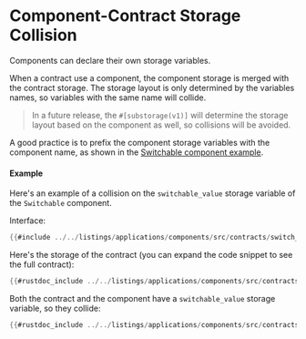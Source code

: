 # Component-Contract Storage Collision

Components can declare their own storage variables.

When a contract use a component, the component storage is merged with the contract storage.
The storage layout is only determined by the variables names, so variables with the same name will collide.

> In a future release, the `#[substorage(v1)]` will determine the storage layout based on the component as well, so collisions will be avoided.

A good practice is to prefix the component storage variables with the component name, as shown in the [Switchable component example](./how_to.md).

#### Example

Here's an example of a collision on the `switchable_value` storage variable of the `Switchable` component.

Interface:
```rust
{{#include ../../listings/applications/components/src/contracts/switch_collision.cairo:interface}}
```

Here's the storage of the contract (you can expand the code snippet to see the full contract):
```rust
{{#rustdoc_include ../../listings/applications/components/src/contracts/switch_collision.cairo:storage}}
```

Both the contract and the component have a `switchable_value` storage variable, so they collide:

```rust
{{#rustdoc_include ../../listings/applications/components/src/contracts/tests/switch_collision_tests.cairo:collision}}
```
